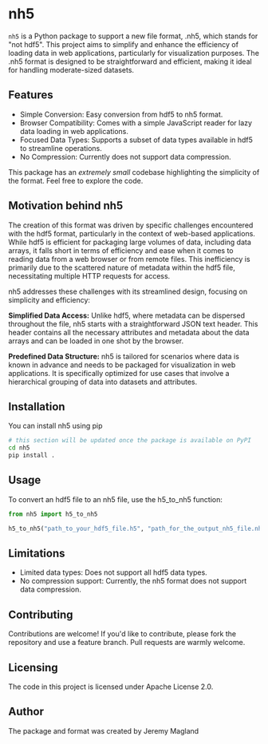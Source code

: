 # nh5

`nh5` is a Python package to support a new file format, .nh5, which stands for "not hdf5". This project aims to simplify and enhance the efficiency of loading data in web applications, particularly for visualization purposes. The .nh5 format is designed to be straightforward and efficient, making it ideal for handling moderate-sized datasets.

## Features

- Simple Conversion: Easy conversion from hdf5 to nh5 format.
- Browser Compatibility: Comes with a simple JavaScript reader for lazy data loading in web applications.
- Focused Data Types: Supports a subset of data types available in hdf5 to streamline operations.
- No Compression: Currently does not support data compression.

This package has an *extremely small* codebase highlighting the simplicity of the format. Feel free to explore the code.

## Motivation behind nh5

The creation of this format was driven by specific challenges encountered with the hdf5 format, particularly in the context of web-based applications. While hdf5 is efficient for packaging large volumes of data, including data arrays, it falls short in terms of efficiency and ease when it comes to reading data from a web browser or from remote files. This inefficiency is primarily due to the scattered nature of metadata within the hdf5 file, necessitating multiple HTTP requests for access.

nh5 addresses these challenges with its streamlined design, focusing on simplicity and efficiency:

**Simplified Data Access:** Unlike hdf5, where metadata can be dispersed throughout the file, nh5 starts with a straightforward JSON text header. This header contains all the necessary attributes and metadata about the data arrays and can be loaded in one shot by the browser.

**Predefined Data Structure:** nh5 is tailored for scenarios where data is known in advance and needs to be packaged for visualization in web applications. It is specifically optimized for use cases that involve a hierarchical grouping of data into datasets and attributes.

## Installation

You can install nh5 using pip

```bash
# this section will be updated once the package is available on PyPI
cd nh5
pip install .
```

## Usage

To convert an hdf5 file to an nh5 file, use the h5_to_nh5 function:

```python
from nh5 import h5_to_nh5

h5_to_nh5("path_to_your_hdf5_file.h5", "path_for_the_output_nh5_file.nh5")
```

## Limitations

- Limited data types: Does not support all hdf5 data types.
- No compression support: Currently, the nh5 format does not support data compression.

## Contributing

Contributions are welcome! If you'd like to contribute, please fork the repository and use a feature branch. Pull requests are warmly welcome.

## Licensing

The code in this project is licensed under Apache License 2.0.

## Author

The package and format was created by Jeremy Magland
